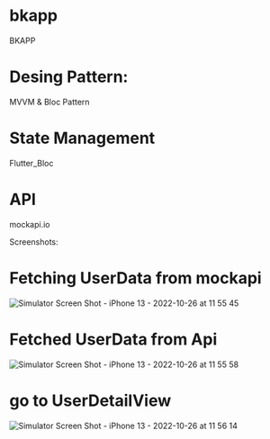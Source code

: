 # bkapp
 
 BKAPP
 
# Desing Pattern:
MVVM & Bloc Pattern

# State Management
Flutter_Bloc


# API
mockapi.io

Screenshots:

# Fetching UserData from mockapi

![Simulator Screen Shot - iPhone 13 - 2022-10-26 at 11 55 45](https://user-images.githubusercontent.com/23214705/197982358-42466c52-2d69-48da-9057-c2c2efc969de.png)

# Fetched UserData from Api

![Simulator Screen Shot - iPhone 13 - 2022-10-26 at 11 55 58](https://user-images.githubusercontent.com/23214705/197982541-04e917fe-d52d-42cf-8903-b6dd1ebaed84.png)

# go to UserDetailView

![Simulator Screen Shot - iPhone 13 - 2022-10-26 at 11 56 14](https://user-images.githubusercontent.com/23214705/197982580-c4186011-460e-43fb-b945-780a5979b5d0.png)
